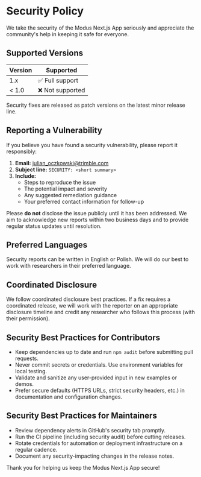 # Security Policy

We take the security of the Modus Next.js App seriously and appreciate the community's help in keeping it safe for everyone.

## Supported Versions

| Version | Supported          |
| ------- | ------------------ |
| 1.x     | ✅ Full support    |
| < 1.0   | ❌ Not supported   |

Security fixes are released as patch versions on the latest minor release line.

## Reporting a Vulnerability

If you believe you have found a security vulnerability, please report it responsibly:

1. **Email:** [julian_oczkowski@trimble.com](mailto:julian_oczkowski@trimble.com)
2. **Subject line:** `SECURITY: <short summary>`
3. **Include:**
   - Steps to reproduce the issue
   - The potential impact and severity
   - Any suggested remediation guidance
   - Your preferred contact information for follow-up

Please **do not** disclose the issue publicly until it has been addressed. We aim to acknowledge new reports within two business days and to provide regular status updates until resolution.

## Preferred Languages

Security reports can be written in English or Polish. We will do our best to work with researchers in their preferred language.

## Coordinated Disclosure

We follow coordinated disclosure best practices. If a fix requires a coordinated release, we will work with the reporter on an appropriate disclosure timeline and credit any researcher who follows this process (with their permission).

## Security Best Practices for Contributors

- Keep dependencies up to date and run `npm audit` before submitting pull requests.
- Never commit secrets or credentials. Use environment variables for local testing.
- Validate and sanitize any user-provided input in new examples or demos.
- Prefer secure defaults (HTTPS URLs, strict security headers, etc.) in documentation and configuration changes.

## Security Best Practices for Maintainers

- Review dependency alerts in GitHub's security tab promptly.
- Run the CI pipeline (including security audit) before cutting releases.
- Rotate credentials for automation or deployment infrastructure on a regular cadence.
- Document any security-impacting changes in the release notes.

Thank you for helping us keep the Modus Next.js App secure!
